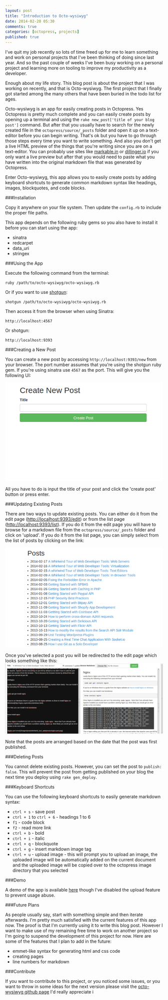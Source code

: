 ```yaml
---
layout: post
title: "Introduction to Octo-wysiwyg"
date: 2014-02-20 05:30
comments: true
categories: [octopress, projects]
published: true
---
```


I've quit my job recently so lots of time freed up for me to learn something and work on personal projects that I've been thinking of doing since last year. And so the past couple of weeks I've been busy working on a personal project and learning more on tooling to improve my productivity as a developer.

<!--more-->

Enough about my life story. This blog post is about the project that I was working on recently, and that is Octo-wysiwyg. The first project that I finally got started among the many others that have been buried in the todo list for ages.

Octo-wysiwyg is an app for easily creating posts in Octopress. Yes Octopress is pretty much complete and you can easily create posts by opening up a terminal and using the `rake new_post['title of your blog post']` command. But after that you usually have to search for the newly created file in the `octopress/source/_posts` folder and open it up on a text-editor before you can begin writing. That's ok but you have to go through those  steps every time you want to write something. And also you don't get a live HTML preview of the things that you're writing since you are on a text-editor. You can probably use sites like [markable.in](http://markable.in/editor/) or [dillinger.io](http://dillinger.io/) if you only want a live preview but after that you would need to paste what you have written into the original markdown file that was generated by Octopress.

Enter Octo-wysiwyg, this app allows you to easily create posts by adding keyboard shortcuts to generate common markdown syntax like headings, images, blockquotes, and code blocks.

###Installation

Copy it anywhere on your file system. Then update the `config.rb` to include the proper file paths.

This app depends on the following ruby gems so you also have to install it before you can start using the app:

- sinatra
- redcarpet
- data_uri
- stringex

###Using the App

Execute the following command from the terminal:

```
ruby /path/to/octo-wysiwyg/octo-wysiwyg.rb
```

Or if you want to use [shotgun](http://rubygems.org/gems/shotgun):

```
shotgun /path/to/octo-wysiwyg/octo-wysiwyg.rb
```

Then access it from the browser when using Sinatra:

```
http://localhost:4567
```

Or shotgun:

```
http://localhost:9393
```

###Creating a New Post

You can create a new post by accessing `http://localhost:9393/new` from your browser. The port number assumes that you're using the shotgun ruby gem. If you're using sinatra use `4567` as the port. This will give you the following UI:

![new post](/images/posts/2014-02-20-introduction-to-octo-wysiwyg/newpost.png)

All you have to do is input the title of your post and click the 'create post' button or press enter.

###Updating Existing Posts

There are two ways to update existing posts. You can either do it from the edit page ([http://localhost:9393/edit](http://localhost:9393/edit)) or from the list page ([http://localhost:9393/list](http://localhost:9393/list)). If you do it from the edit page you will have to browse for a markdown file from the `octopress/source/_posts` folder and click on 'upload'.
If you do it from the list page, you can simply select from the list of posts by clicking on the link:

![list of posts](/images/posts/2014-02-20-introduction-to-octo-wysiwyg/posts.png)

Once you've selected a post you will be redirected to the edit page which looks something like this:
![edit page](/images/posts/2014-02-20-introduction-to-octo-wysiwyg/octowysiwyg.png)

Note that the posts are arranged based on the date that the post was first published.

###Deleting Posts

You cannot delete existing posts. However, you can set the post to `publish: false`. This will prevent the post from getting published on your blog the next time you deploy using `rake gen_deploy`.

###Keyboard Shortcuts

You can use the following keyboard shortcuts to easily generate markdown syntax:

- `ctrl + s` - save post
- `ctrl + 1` to `ctrl + 6` - headings 1 to 6
- `f1` - code block
- `f2` - read more link
- `ctrl + b` - bold
- `ctrl + i` - italic
- `ctrl + q` - blockquote
- `ctrl + g` - insert markdown image tag
- `ctrl + u` - upload image - this will prompt you to upload an image, the uploaded image will be automatically added on the current document and the uploaded image will be copied over to the octopress image directory that you selected

###Demo

A demo of the app is available [here](http://ruby-wern.rhcloud.com/list) though I've disabled the upload feature to prevent usage abuse.

###Future Plans

As people usually say, start with something simple and then iterate afterwards. I'm pretty much satisfied with the current features of this app now. The proof is that I'm currently using it to write this blog post. However I want to make use of my remaining free time to work on another project so I'm going to suspend the development of this project for now. Here are some of the features that I plan to add in the future:

- emmet-like syntax for generating html and css code
- creating pages
- line numbers for markdown

###Contribute

If you want to contribute to this project, or you noticed some issues, or you want to throw in some ideas for the next version please visit the [octo-wysiwyg github page](https://github.com/anchetaWern/octo-wysiwyg) I'd really appreciate i